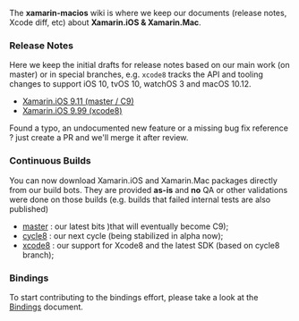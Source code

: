 The **xamarin-macios** wiki is where we keep our documents (release notes, Xcode diff, etc) about **Xamarin.iOS & Xamarin.Mac**.

### Release Notes

Here we keep the initial drafts for release notes based on our main work (on master) or in special branches, e.g. `xcode8` tracks the API and tooling changes to support iOS 10, tvOS 10, watchOS 3 and macOS 10.12.

* [Xamarin.iOS 9.11 (master / C9)](https://github.com/xamarin/xamarin-macios/wiki/xamarin.ios_9.11)
* [Xamarin.iOS 9.99 (xcode8)](https://github.com/xamarin/xamarin-macios/wiki/xamarin.ios_9.99)

Found a typo, an undocumented new feature or a missing bug fix reference ? just create a PR and we'll merge it after review.


### Continuous Builds

You can now download Xamarin.iOS and Xamarin.Mac packages directly from our build bots. They are provided **as-is** and **no** QA or other validations were done on those builds (e.g. builds that failed internal tests are also published)

* [master](https://jenkins.mono-project.com/view/Xamarin.MaciOS/job/xamarin-macios-builds-master/) : our latest bits )that will eventually become C9);
* [cycle8](https://jenkins.mono-project.com/view/Xamarin.MaciOS/job/xamarin-macios-builds-cycle8/) : our next cycle (being stabilized in alpha now);
* [xcode8](https://jenkins.mono-project.com/view/Xamarin.MaciOS/job/xamarin-macios-builds-xcode8/) : our support for Xcode8 and the latest SDK (based on cycle8 branch);


### Bindings

To start contributing to the bindings effort, please take a look at the [Bindings](https://github.com/xamarin/xamarin-macios/wiki/Bindings) document.